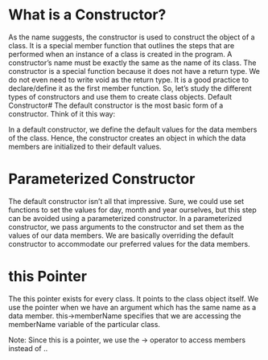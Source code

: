 # What is a Constructor?
As the name suggests, the constructor is used to construct the object of a class. It is a special member function that outlines the steps that are performed when an instance of a class is created in the program.
A constructor’s name must be exactly the same as the name of its class.
The constructor is a special function because it does not have a return type. We do not even need to write void as the return type. It is a good practice to declare/define it as the first member function.
So, let’s study the different types of constructors and use them to create class objects.
Default Constructor#
The default constructor is the most basic form of a constructor. Think of it this way:

In a default constructor, we define the default values for the data members of the class. Hence, the constructor creates an object in which the data members are initialized to their default values.

# Parameterized Constructor
The default constructor isn’t all that impressive. Sure, we could use set functions to set the values for day, month and year ourselves, but this step can be avoided using a parameterized constructor.
In a parameterized constructor, we pass arguments to the constructor and set them as the values of our data members.
We are basically overriding the default constructor to accommodate our preferred values for the data members.

# this Pointer
The this pointer exists for every class. It points to the class object itself. We use the pointer when we have an argument which has the same name as a data member.
this->memberName specifies that we are accessing the memberName variable of the particular class.

Note: Since this is a pointer, we use the -> operator to access members instead of ..
